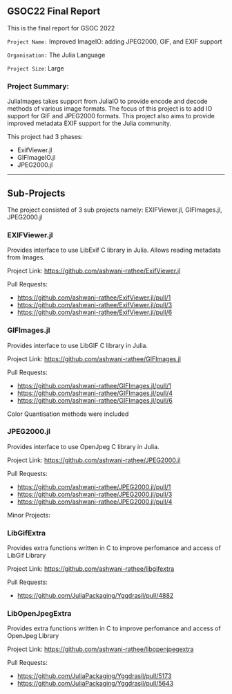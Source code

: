 ## GSOC22 Final Report

This is the final report for GSOC 2022

`Project Name:` Improved ImageIO: adding JPEG2000, GIF, and EXIF support

`Organisation:` The Julia Language

`Project Size`: Large

### Project Summary:

JuliaImages takes support from JuliaIO to provide encode and decode methods of various image formats. The focus of this project is to add IO support for GIF and JPEG2000 formats. This project also aims to provide improved metadata EXIF support for the Julia community.

This project had 3 phases:
- ExifViewer.jl
- GIFImageIO.jl
- JPEG2000.jl

----

## Sub-Projects

The project consisted of 3 sub projects namely: EXIFViewer.jl, GIFImages.jl, JPEG2000.jl

### EXIFViewer.jl

Provides interface to use LibExif C library in Julia. Allows reading metadata from Images.

Project Link: https://github.com/ashwani-rathee/ExifViewer.jl

Pull Requests:
- https://github.com/ashwani-rathee/ExifViewer.jl/pull/1
- https://github.com/ashwani-rathee/ExifViewer.jl/pull/3
- https://github.com/ashwani-rathee/ExifViewer.jl/pull/6

### GIFImages.jl

Provides interface to use LibGIF C library in Julia.

Project Link: https://github.com/ashwani-rathee/GIFImages.jl

Pull Requests:
- https://github.com/ashwani-rathee/GIFImages.jl/pull/1
- https://github.com/ashwani-rathee/GIFImages.jl/pull/4
- https://github.com/ashwani-rathee/GIFImages.jl/pull/6

Color Quantisation methods were included

### JPEG2000.jl

Provides interface to use OpenJpeg C library in Julia.

Project Link: https://github.com/ashwani-rathee/JPEG2000.jl

Pull Requests: 
- https://github.com/ashwani-rathee/JPEG2000.jl/pull/1
- https://github.com/ashwani-rathee/JPEG2000.jl/pull/3
- https://github.com/ashwani-rathee/JPEG2000.jl/pull/4

Minor Projects:

### LibGifExtra
Provides extra functions written in C to improve perfomance and access of LibGif Library

Project Link: https://github.com/ashwani-rathee/libgifextra

Pull Requests:
- https://github.com/JuliaPackaging/Yggdrasil/pull/4882

### LibOpenJpegExtra

Provides extra functions written in C to improve perfomance and access of OpenJpeg Library

Project Link: https://github.com/ashwani-rathee/libopenjpegextra

Pull Requests:
- https://github.com/JuliaPackaging/Yggdrasil/pull/5173
- https://github.com/JuliaPackaging/Yggdrasil/pull/5643

